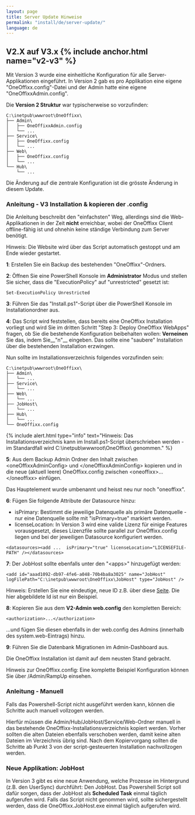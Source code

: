 ```yaml
---
layout: page
title: Server Update Hinweise
permalink: "install/de/server-update/"
language: de
---
```


## V2.X auf V3.x {% include anchor.html name="v2-v3" %}

Mit Version 3 wurde eine einheitliche Konfiguration für alle Server-Applikationen eingeführt. In Version 2 gab es pro Applikation eine eigene "OneOffixx.config"-Datei und der Admin hatte eine eigene "OneOffixxAdmin.config".

Die __Version 2 Struktur__ war typischerweise so vorzufinden:

    C:\inetpub\wwwroot\OneOffixx\
    ├── Admin\
    │   ├── OneOffixxAdmin.config
    │   └── ...
    ├── Service\
    │   ├── OneOffixx.config
    │   └── ...
    ├── Web\
    │   ├── OneOffixx.config
    │   └── ...
    └── Hub\
        └── ...

Die Änderung auf die zentrale Konfiguration ist die grösste Änderung in diesem Update.
		
### Anleitung - V3 Installation & kopieren der .config

Die Anleitung beschreibt den "einfachsten" Weg, allerdings sind die Web-Applikationen in der Zeit __nicht__ erreichbar, wobei der OneOffixx Client offline-fähig ist und ohnehin keine ständige Verbindung zum Server benötigt.

Hinweis: Die Website wird über das Script automatisch gestoppt und am Ende wieder gestartet.

__1__: Erstellen Sie ein Backup des bestehenden "OneOffixx"-Ordners.

__2__: Öffnen Sie eine PowerShell Konsole im __Administrator__ Modus und stellen Sie sicher, dass die "ExecutionPolicy" auf "unrestricted" gesetzt ist:

    Set-ExecutionPolicy Unrestricted

__3__: Führen Sie das "Install.ps1"-Script über die PowerShell Konsole im Installationordner aus. 

__4__: Das Script wird feststellen, dass bereits eine OneOffixx Installation vorliegt und wird Sie im dritten Schritt "Step 3: Deploy OneOffixx WebApps" fragen, ob Sie die bestehende Konfiguration beibehalten wollen: __Verneinen__ Sie das, indem Sie__"n"__ eingeben. Das sollte eine "saubere" Installation über die bestehenden Installation erzwingen.

Nun sollte im Installationsverzeichnis folgendes vorzufinden sein:

    C:\inetpub\wwwroot\OneOffixx\
    ├── Admin\
    │   └── ...
    ├── Service\
    │   └── ...
    ├── Web\
    │   └── ...
    ├── JobHost\
    │   └── ...   
    ├── Hub\
    │   └── ...
    └── OneOffixx.config

{% include alert.html type="info" text="Hinweis: Das Installationsverzeichnis kann im Install.ps1-Script überschrieben werden - im Standardfall wird C:\inetpub\wwwroot\OneOffixx\ genommen." %}

__5__: Aus dem Backup Admin Ordner den Inhalt zwischen &lt;oneOffixxAdminConfig&gt; und &lt;/oneOffixxAdminConfig> kopieren und in die neue (aktuell leere) OneOffixx.config zwischen &lt;oneoffixx&gt;...&lt;/oneoffixx&gt; einfügen. 

Das Hauptelement wurde umbenannt und heisst neu nur noch "oneoffixx".

__6__: Fügen Sie folgende Attribute der Datasource hinzu: 

* isPrimary: Bestimmt die jeweilige Datenquelle als primäre Datenquelle - nur eine Datenquelle sollte mit "isPrimary=true" markiert werden.
* licenseLocation: In Version 3 wird eine valide Lizenz für einige Features vorausgesetzt, dieses Lizenzfile sollte parallel zur OneOffixx.config liegen und bei der jeweiligen Datasource konfiguriert werden.

```
<datasources><add ...  isPrimary="true" licenseLocation="LICENSEFILE-PATH" /></datasources>
```

__7__: Der JobHost sollte ebenfalls unter den "&lt;apps&gt;" hinzugefügt werden:

```
<add id="aaad1092-db97-4fe6-a048-70b4ba8a3025" name="JobHost" logFilePath="C:\inetpub\wwwroot\OneOffixx\JobHost" type="JobHost" />
```    

Hinweis: Erstellen Sie eine eindeutige, neue ID z.B. über diese [Seite](https://www.guidgenerator.com/). Die hier abgebildete Id ist nur ein Beispiel.

__8__: Kopieren Sie aus dem __V2-Admin web.config__ den kompletten Bereich: 

```
<authorization>...</authorization>
```
 
...und fügen Sie diesen ebenfalls in der web.config des Admins (innerhalb des system.web-Eintrags) hinzu.

__9__: Führen Sie die Datenbank Migrationen im Admin-Dashboard aus. 

Die OneOffixx Installation ist damit auf dem neusten Stand gebracht.

Hinweis zur OneOffixx.config: Eine komplette Beispiel Konfiguration können Sie über /Admin/RampUp einsehen.

### Anleitung - Manuell

Falls das Powershell-Script nicht ausgeführt werden kann, können die Schritte auch manuell vollzogen werden.

Hierfür müssen die Admin/Hub/JobHost/Service/Web-Ordner manuell in das bestehende OneOffixx-Installationsverzeichnis kopiert werden. Vorher sollten die alten Dateien ebenfalls verschoben werden, damit keine alten Dateien im Verzeichnis übrig sind. Nach dem Kopiervorgang sollten die Schritte ab Punkt 3 von der script-gesteuerten Installation nachvollzogen werden.

### Neue Applikation: JobHost 

In Version 3 gibt es eine neue Anwendung, welche Prozesse im Hintergrund (z.B. den UserSync) durchführt: Den JobHost. 
Das Powershell Script soll dafür sorgen, dass der JobHost als __Scheduled Task__ einmal täglich aufgerufen wird. Falls das Script nicht genommen wird, sollte sichergestellt werden, dass die OneOffixx.JobHost.exe einmal täglich aufgerufen wird.

 
